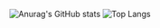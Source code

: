 ![Anurag's GitHub stats](https://github-readme-stats.vercel.app/api?username=Sedonya&show_icons=true&theme=tokyonight) ![Top Langs](https://github-readme-stats.vercel.app/api/top-langs/?username=Sedonya&layout=compact)
